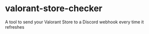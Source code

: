 # valorant-store-checker
A tool to send your Valorant Store to a Discord webhook every time it refreshes
